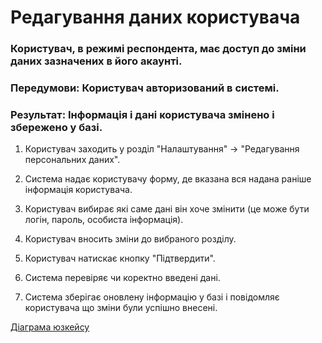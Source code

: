 # Редагування даних користувача 

### Користувач, в режимі респондента, має доступ до зміни даних зазначених в його акаунті.

### Передумови: Користувач авторизований в системі.

### Результат: Інформація і дані користувача змінено і збережено у базі. 

1. Користувач заходить у розділ "Налаштування" -> "Редагування персональних даних".

2. Система надає користувачу форму, де вказана вся надана раніше інформація користувача.

3. Користувач вибирає які саме дані він хоче змінити (це може бути логін, пароль, особиста інформація).

4. Користувач вносить зміни до вибраного розділу.

5. Користувач натискає кнопку "Підтвердити".

6. Система перевіряє чи коректно введені дані.

7. Система зберігає оновлену інформацію у базі і повідомляє користувача що зміни були успішно внесені.

[Діаграма юзкейсу](https://github.com/ip-85/System-Dynamics/blob/master/Doc/UMLDiagrams/scenarios/user/Diagrams/UC1-AccChanging.md)
